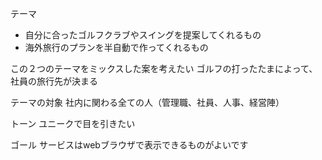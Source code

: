 テーマ
- 自分に合ったゴルフクラブやスイングを提案してくれるもの
- 海外旅行のプランを半自動で作ってくれるもの

この２つのテーマをミックスした案を考えたい
ゴルフの打ったたまによって、社員の旅行先が決まる

テーマの対象
社内に関わる全ての人（管理職、社員、人事、経営陣）

トーン
ユニークで目を引きたい

ゴール
サービスはwebブラウザで表示できるものがよいです